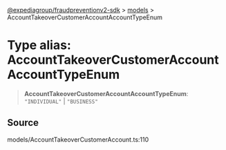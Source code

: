 [@expediagroup/fraudpreventionv2-sdk](../../index.md) > [models](../index.md) > AccountTakeoverCustomerAccountAccountTypeEnum

# Type alias: AccountTakeoverCustomerAccountAccountTypeEnum

> **AccountTakeoverCustomerAccountAccountTypeEnum**: `"INDIVIDUAL"` \| `"BUSINESS"`

## Source

models/AccountTakeoverCustomerAccount.ts:110
